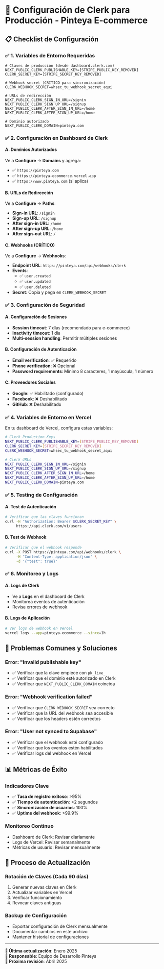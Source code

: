 # 🔐 Configuración de Clerk para Producción - Pinteya E-commerce

## 📋 Checklist de Configuración

### ✅ 1. Variables de Entorno Requeridas

```env
# Claves de producción (desde dashboard.clerk.com)
NEXT_PUBLIC_CLERK_PUBLISHABLE_KEY=[STRIPE_PUBLIC_KEY_REMOVED]
CLERK_SECRET_KEY=[STRIPE_SECRET_KEY_REMOVED]

# Webhook secret (CRÍTICO para sincronización)
CLERK_WEBHOOK_SECRET=whsec_tu_webhook_secret_aqui

# URLs de redirección
NEXT_PUBLIC_CLERK_SIGN_IN_URL=/signin
NEXT_PUBLIC_CLERK_SIGN_UP_URL=/signup
NEXT_PUBLIC_CLERK_AFTER_SIGN_IN_URL=/home
NEXT_PUBLIC_CLERK_AFTER_SIGN_UP_URL=/home

# Dominio autorizado
NEXT_PUBLIC_CLERK_DOMAIN=pinteya.com
```

### ✅ 2. Configuración en Dashboard de Clerk

#### **A. Dominios Autorizados**
Ve a **Configure** → **Domains** y agrega:
- ✅ `https://pinteya.com`
- ✅ `https://pinteya-ecommerce.vercel.app`
- ✅ `https://www.pinteya.com` (si aplica)

#### **B. URLs de Redirección**
Ve a **Configure** → **Paths**:
- **Sign-in URL**: `/signin`
- **Sign-up URL**: `/signup`
- **After sign-in URL**: `/home`
- **After sign-up URL**: `/home`
- **After sign-out URL**: `/`

#### **C. Webhooks (CRÍTICO)**
Ve a **Configure** → **Webhooks**:
- **Endpoint URL**: `https://pinteya.com/api/webhooks/clerk`
- **Events**: 
  - ✅ `user.created`
  - ✅ `user.updated`
  - ✅ `user.deleted`
- **Secret**: Copia y pega en `CLERK_WEBHOOK_SECRET`

### ✅ 3. Configuración de Seguridad

#### **A. Configuración de Sesiones**
- **Session timeout**: 7 días (recomendado para e-commerce)
- **Inactivity timeout**: 1 día
- **Multi-session handling**: Permitir múltiples sesiones

#### **B. Configuración de Autenticación**
- **Email verification**: ✅ Requerido
- **Phone verification**: ❌ Opcional
- **Password requirements**: Mínimo 8 caracteres, 1 mayúscula, 1 número

#### **C. Proveedores Sociales**
- **Google**: ✅ Habilitado (configurado)
- **Facebook**: ❌ Deshabilitado
- **GitHub**: ❌ Deshabilitado

### ✅ 4. Variables de Entorno en Vercel

En tu dashboard de Vercel, configura estas variables:

```bash
# Clerk Production Keys
NEXT_PUBLIC_CLERK_PUBLISHABLE_KEY=[STRIPE_PUBLIC_KEY_REMOVED]
CLERK_SECRET_KEY=[STRIPE_SECRET_KEY_REMOVED]
CLERK_WEBHOOK_SECRET=whsec_tu_webhook_secret_aqui

# Clerk URLs
NEXT_PUBLIC_CLERK_SIGN_IN_URL=/signin
NEXT_PUBLIC_CLERK_SIGN_UP_URL=/signup
NEXT_PUBLIC_CLERK_AFTER_SIGN_IN_URL=/home
NEXT_PUBLIC_CLERK_AFTER_SIGN_UP_URL=/home
NEXT_PUBLIC_CLERK_DOMAIN=pinteya.com
```

### ✅ 5. Testing de Configuración

#### **A. Test de Autenticación**
```bash
# Verificar que las claves funcionan
curl -H "Authorization: Bearer $CLERK_SECRET_KEY" \
     https://api.clerk.com/v1/users
```

#### **B. Test de Webhook**
```bash
# Verificar que el webhook responde
curl -X POST https://pinteya.com/api/webhooks/clerk \
     -H "Content-Type: application/json" \
     -d '{"test": true}'
```

### ✅ 6. Monitoreo y Logs

#### **A. Logs de Clerk**
- Ve a **Logs** en el dashboard de Clerk
- Monitorea eventos de autenticación
- Revisa errores de webhook

#### **B. Logs de Aplicación**
```bash
# Ver logs de webhook en Vercel
vercel logs --app=pinteya-ecommerce --since=1h
```

## 🚨 Problemas Comunes y Soluciones

### **Error: "Invalid publishable key"**
- ✅ Verificar que la clave empiece con `pk_live_`
- ✅ Verificar que el dominio esté autorizado en Clerk
- ✅ Verificar que `NEXT_PUBLIC_CLERK_DOMAIN` coincida

### **Error: "Webhook verification failed"**
- ✅ Verificar que `CLERK_WEBHOOK_SECRET` sea correcto
- ✅ Verificar que la URL del webhook sea accesible
- ✅ Verificar que los headers estén correctos

### **Error: "User not synced to Supabase"**
- ✅ Verificar que el webhook esté configurado
- ✅ Verificar que los eventos estén habilitados
- ✅ Verificar logs del webhook en Vercel

## 📊 Métricas de Éxito

### **Indicadores Clave**
- ✅ **Tasa de registro exitoso**: >95%
- ✅ **Tiempo de autenticación**: <2 segundos
- ✅ **Sincronización de usuarios**: 100%
- ✅ **Uptime del webhook**: >99.9%

### **Monitoreo Continuo**
- Dashboard de Clerk: Revisar diariamente
- Logs de Vercel: Revisar semanalmente
- Métricas de usuario: Revisar mensualmente

## 🔄 Proceso de Actualización

### **Rotación de Claves (Cada 90 días)**
1. Generar nuevas claves en Clerk
2. Actualizar variables en Vercel
3. Verificar funcionamiento
4. Revocar claves antiguas

### **Backup de Configuración**
- Exportar configuración de Clerk mensualmente
- Documentar cambios en este archivo
- Mantener historial de configuraciones

---

**📝 Última actualización**: Enero 2025  
**👤 Responsable**: Equipo de Desarrollo Pinteya  
**🔄 Próxima revisión**: Abril 2025
